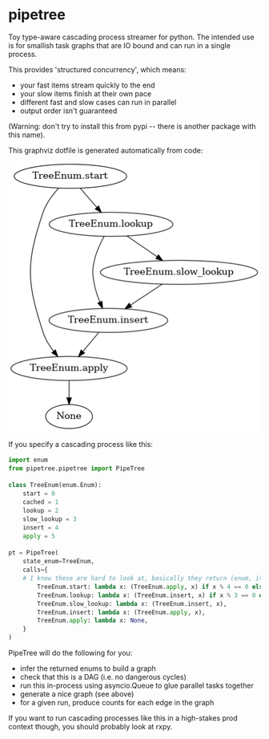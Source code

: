 # pipetree

Toy type-aware cascading process streamer for python. The intended use is for smallish task graphs that are IO bound and can run in a single process.

This provides 'structured concurrency', which means:
- your fast items stream quickly to the end
- your slow items finish at their own pace
- different fast and slow cases can run in parallel
- output order isn't guaranteed

(Warning: don't try to install this from pypi -- there is another package with this name).

This graphviz dotfile is generated automatically from code:

![graphviz graph generated from test suite](./pipetree.dot.png)

If you specify a cascading process like this:

```python
import enum
from pipetree.pipetree import PipeTree

class TreeEnum(enum.Enum):
    start = 0
    cached = 1
    lookup = 2
    slow_lookup = 3
    insert = 4
    apply = 5

pt = PipeTree(
    state_enum=TreeEnum,
    calls={
	# I know these are hard to look at, basically they return (enum, item) in varying ratios
        TreeEnum.start: lambda x: (TreeEnum.apply, x) if x % 4 == 0 else (TreeEnum.lookup, x),
        TreeEnum.lookup: lambda x: (TreeEnum.insert, x) if x % 3 == 0 else (TreeEnum.slow_lookup, x),
        TreeEnum.slow_lookup: lambda x: (TreeEnum.insert, x),
        TreeEnum.insert: lambda x: (TreeEnum.apply, x),
        TreeEnum.apply: lambda x: None,
    }
)
```

PipeTree will do the following for you:
- infer the returned enums to build a graph
- check that this is a DAG (i.e. no dangerous cycles)
- run this in-process using asyncio.Queue to glue parallel tasks together
- generate a nice graph (see above)
- for a given run, produce counts for each edge in the graph

If you want to run cascading processes like this in a high-stakes prod context though, you should probably look at rxpy.

